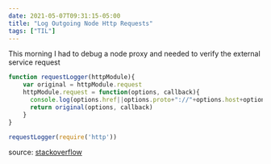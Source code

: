 ```yaml
--- 
date: 2021-05-07T09:31:15-05:00
title: "Log Outgoing Node Http Requests"
tags: ["TIL"]
---
```



This morning I had to debug a node proxy and needed to verify the external service request 

```javascript
function requestLogger(httpModule){
    var original = httpModule.request
    httpModule.request = function(options, callback){
      console.log(options.href||options.proto+"://"+options.host+options.path, options.method)
      return original(options, callback)
    }
}

requestLogger(require('http'))
```

source: [stackoverflow](https://stackoverflow.com/questions/12964517/how-to-log-outgoing-https-requests-from-node-within-webstorm)
